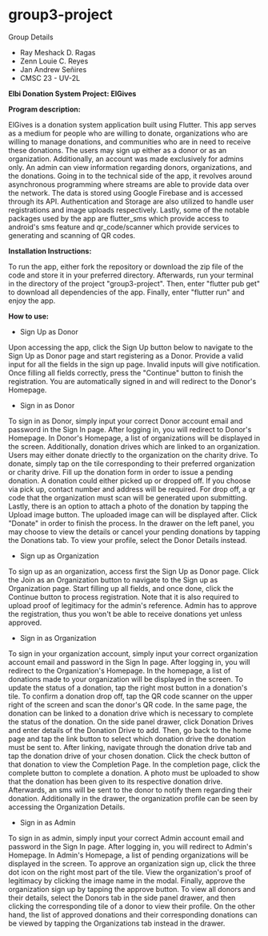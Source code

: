# group3-project

Group Details
- Ray Meshack D. Ragas
- Zenn Louie C. Reyes
- Jan Andrew Señires
- CMSC 23 - UV-2L

<b>Elbi Donation System Project: ElGives</b>

<b> Program description: </b>

ElGives is a donation system application built using Flutter. This app serves as a medium for people who are willing to donate, organizations who are willing to manage donations,  and communities who are in need to receive these donations. The users may sign up either as a donor or as an organization. Additionally, an account was made exclusively for admins only. An admin can view information regarding donors, organizations, and the donations. Going in to the technical side of the app, it revolves around asynchronous programming where streams are able to provide data over the network. The data is stored using Google Firebase and is accessed through its API. Authentication and Storage are also utilized to handle user registrations and image uploads respectively. Lastly, some of the notable packages used by the app are flutter_sms which provide access to android's sms feature and qr_code/scanner which provide services to generating and scanning of QR codes.

<b> Installation Instructions: </b>

To run the app, either fork the repository or download the zip file of the code and store it in your preferred directory. Afterwards, run your terminal in the directory of the project "group3-project". Then, enter "flutter pub get" to download all dependencies of the app. Finally, enter "flutter run" and enjoy the app.


<b> How to use: </b>


- Sign Up as Donor

Upon accessing the app, click the Sign Up button below to navigate to the Sign Up as Donor page and start registering as a Donor. Provide a valid input for all the fields in the sign up page. Invalid inputs will give notification. Once filling all fields correctly, press the "Continue" button to finish the registration. You are automatically signed in and will redirect to the Donor's Homepage.


- Sign in as Donor

To sign in as Donor, simply input your correct Donor account email and password in the Sign In page. After logging in, you will redirect to Donor's Homepage.  In Donor's Homepage, a list of organizations will be displayed in the screen. Additionally, donation drives which are linked to an organization. Users may either donate driectly to the organization on the charity drive. To donate, simply tap on the tile corresponding to their preferred organization or charity drive. Fill up the donation form in order to issue a pending donation. A donation could either picked up or dropped off. If you choose via pick up, contact number and address will be required. For drop off, a qr code that the organization must scan will be generated upon submitting. Lastly, there is an option to attach a photo of the donation by tapping the Upload image button. The uploaded image can will be displayed after. Click "Donate" in order to finish the process. In the drawer on the left panel, you may choose to view the details or cancel your pending donations by tapping the Donations tab. To view your profile, select the Donor Details instead.


- Sign up as Organization

To sign up as an organization, access first the Sign Up as Donor page. Click the Join as an Organization button to navigate to the Sign up as Organization page. Start filling up all fields, and once done, click the Continue button to process registration. Note that it is also required to upload proof of legitimacy for the admin's reference. Admin has to approve the registration, thus you won't be able to receive donations yet unless approved.


- Sign in as Organization

To sign in your organization account, simply input your correct organization account email and password in the Sign In page. After logging in, you will redirect to the Organization's Homepage.  In the homepage, a list of donations made to your organization will be displayed in the screen. To update the status of a donation, tap the right most button in a donation's tile. To confirm a donation drop off, tap the QR code scanner on the upper right of the screen and scan the donor's QR code. In the same page, the donation can be linked to a donation drive which is necessary to complete the status of the donation. On the side panel drawer, click Donation Drives and enter details of the Donation Drive to add. Then, go back to the home page and tap the link button to select which donation drive the donation must be sent to. After linking, navigate through the donation drive tab and tap the donation drive of your chosen donation. Click the check button of that donation to view the Completion Page. In the completion page, click the complete button to complete a donation. A photo must be uploaded to show that the donation has been given to its respective donation drive. Afterwards, an sms will be sent to the donor to notify them regarding their donation. Additionally in the drawer, the organization profile can be seen by accessing the Organization Details.

- Sign in as Admin

To sign in as admin, simply input your correct Admin account email and password in the Sign In page. After logging in, you will redirect to Admin's Homepage.  In Admin's Homepage, a list of pending organizations will be displayed in the screen. To approve an organization sign up, click the three dot icon on the right most part of the tile. View the organization's proof of legitimacy by clicking the image name in the modal. Finally, approve the organization sign up by tapping the approve button. To view all donors and their details, select the Donors tab in the side panel drawer, and then clicking the corresponding tile of a donor to view  their profile. On the other hand, the list of approved donations and their corresponding donations can be viewed by tapping the Organizations tab instead in the drawer. 
